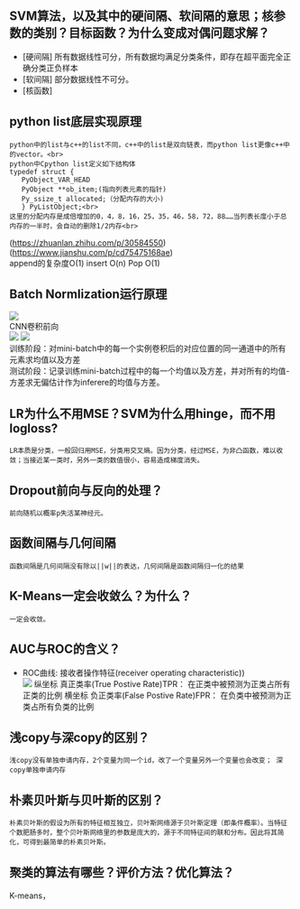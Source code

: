 SVM算法，以及其中的硬间隔、软间隔的意思；核参数的类别？目标函数？为什么变成对偶问题求解？
-
  * [硬间隔] 所有数据线性可分，所有数据均满足分类条件，即存在超平面完全正确分类正负样本
  * [软间隔] 部分数据线性不可分。
  * [核函数] 
 
python list底层实现原理
-
    python中的list与c++的list不同，c++中的list是双向链表，而python list更像c++中的vector。<br>
    python中Cpython list定义如下结构体
    typedef struct {
       PyObject_VAR_HEAD
       PyObject **ob_item;(指向列表元素的指针)
       Py_ssize_t allocated;（分配内存的大小)
       } PyListObject;<br>
    这里的分配内存是成倍增加的0，4，8，16，25，35，46，58，72，88……当列表长度小于总内存的一半时，会自动的删除1/2内存<br>
   (https://zhuanlan.zhihu.com/p/30584550)<br>
   (https://www.jianshu.com/p/cd75475168ae)<br>
    append的复杂度O(1)   insert O(n)     Pop O(1)
   
Batch Normlization运行原理
-
   ![](https://flashgene.com/wp-content/uploads/2019/07/fda81caafb8daf580fc1548ec92f6240.png) <br>
    CNN卷积前向<br>
   ![](https://flashgene.com/wp-content/uploads/2019/07/13267986fe72122e5a5d4a1c4a4aaad4.png)
   ![](https://images2018.cnblogs.com/blog/1053881/201804/1053881-20180412173741958-245242223.png)<br>
    训练阶段：对mini-batch中的每一个实例卷积后的对应位置的同一通道中的所有元素求均值以及方差 <br>
     测试阶段：记录训练mini-batch过程中的每一个均值以及方差，并对所有的均值-方差求无偏估计作为inferere的均值与方差。<br>

LR为什么不用MSE？SVM为什么用hinge，而不用logloss?
-
    LR本质是分类，一般回归用MSE，分类用交叉熵。因为分类，经过MSE，为非凸函数，难以收敛；当接近某一类时，另外一类的数值很小，容易造成梯度消失。

Dropout前向与反向的处理？
-
    前向随机以概率p失活某神经元。

函数间隔与几何间隔
-
    函数间隔是几何间隔没有除以||w||的表达，几何间隔是函数间隔归一化的结果
   
K-Means一定会收敛么？为什么？
-
    一定会收敛。

AUC与ROC的含义？
-
   * ROC曲线: 接收者操作特征(receiver operating characteristic))<br>
   ![](http://images.cnitblog.com/blog2015/712297/201504/081954327748728.jpg)
   纵坐标 真正类率(True Postive Rate)TPR： 在正类中被预测为正类占所有正类的比例
   横坐标 负正类率(False Postive Rate)FPR： 在负类中被预测为正类占所有负类的比例

浅copy与深copy的区别？
-

    浅copy没有单独申请内存，2个变量为同一个id，改了一个变量另外一个变量也会改变； 深copy单独申请内存

朴素贝叶斯与贝叶斯的区别？
-
    朴素贝叶斯的假设为所有的特征相互独立，贝叶斯网络源于贝叶斯定理（即条件概率）。当特征个数肥肠多时，整个贝叶斯网络里的参数是庞大的，源于不同特征间的联和分布。因此将其简化，可得到最简单的朴素贝叶斯。
   
聚类的算法有哪些？评价方法？优化算法？
-
K-means， 
   

  

